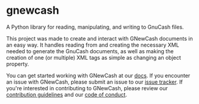 # gnewcash

A Python library for reading, manipulating, and writing to GnuCash files.

This project was made to create and interact with GNewCash documents in an easy way. It handles reading from and
creating the necessary XML needed to generate the GnuCash documents, as well as making the creation of one
(or multiple) XML tags as simple as changing an object property.

You can get started working with GNewCash at our [docs](https://pbromwelljr.github.io/gnewcash/). If you encounter an 
issue with GNewCash, please submit an issue to our [issue tracker](https://github.com/pbromwelljr/gnewcash/issues). If you're interested
in contributing to GNewCash, please review our [contribution guidelines](CONTRIBUTING.md) and our 
[code of conduct](CODE_OF_CONDUCT.md).